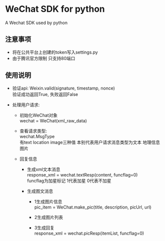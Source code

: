 WeChat SDK for python
==========

A Wechat SDK used by python

注意事项
------------------
- 将在公共平台上创建的token写入settings.py
- 由于腾讯官方限制 只支持80端口


使用说明
------------------
- 验证api:
    Weixin.valid(signature, timestamp, nonce)  
    验证成功返回True, 失败返回False

- 处理用户请求:  
    + 初始化WeChat对象  
        wechat = WeChat(xml_raw_data)
  
    + 查看请求类型:  
        wechat.MsgType  
        有text location image三种值  本别代表用户请求消息类型为文本 地理信息 图片  
  
    + 回复信息  
        - 生成xml文本消息  
            response_xml = wechat.textResp(content, funcflag=0)  
            funcflag为加星标记 1代表加星 0代表不加星  
        
        - 生成图文消息  
            + 1生成图片信息  
            pic_item = WeChat.make_pic(title, description, picUrl, url)  
  
            + 2生成图片列表  
            + 3生成回复  
                response_xml = wechat.picResp(itemList, funcflag=0)  
        



